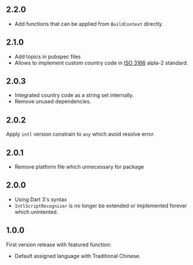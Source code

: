## 2.2.0

* Add functions that can be applied from `BuildContext` directly.

## 2.1.0

* Add topics in pubspec files
* Allows to implement custom country code in [ISO 3166](https://www.iso.org/iso-3166-country-codes.html) alpla-2 standard.

## 2.0.3

* Integrated country code as a string set internally.
* Remove unused dependencies.

## 2.0.2

Apply `intl` version constrain to `any` which avoid resolve error.

## 2.0.1

* Remove platform file which unnecessary for package

## 2.0.0

* Using Dart 3's syntax
* `IntlScriptRecognizer` is no longer be extended or implemented forever which unintented.

## 1.0.0

First version release with featured function:

* Default assigned language with Traditional Chinese.
